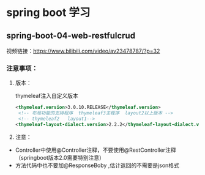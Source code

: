 # spring boot 学习



## spring-boot-04-web-restfulcrud

视频链接：https://www.bilibili.com/video/av23478787/?p=32

### 注意事项：

1. 版本：

   thymeleaf注入自定义版本

   ```xml
   <thymeleaf.version>3.0.10.RELEASE</thymeleaf.version>
   	<!-- 布局功能的支持程序  thymeleaf3主程序  layout2以上版本 -->
   	<!-- thymeleaf2   layout1-->
   <thymeleaf-layout-dialect.version>2.2.2</thymeleaf-layout-dialect.version>
   ```

2. 注意：

- Controller中使用@Controller注释，不要使用@RestController注释 （springboot版本2.0需要特别注意）
- 方法代码中也不要加@ResponseBoby ,估计返回的不需要是json格式













